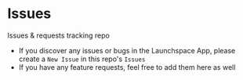 # Issues
Issues & requests tracking repo

- If you discover any issues or bugs in the Launchspace App, please create a `New Issue` in this repo's `Issues`
- If you have any feature requests, feel free to add them here as well
